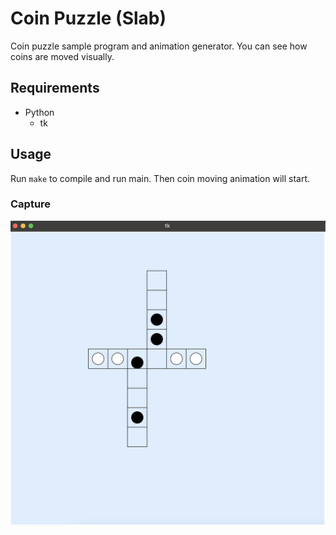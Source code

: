 # Coin Puzzle (Slab)
Coin puzzle sample program and animation generator.
You can see how coins are moved visually.

## Requirements
- Python
	- tk
	
## Usage
Run ```make``` to compile and run main.
Then coin moving animation will start.

### Capture
![animation image](images/capture.png)

